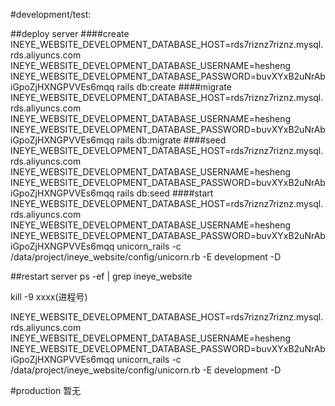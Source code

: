 #development/test:

##deploy server
####create
INEYE_WEBSITE_DEVELOPMENT_DATABASE_HOST=rds7riznz7riznz.mysql.rds.aliyuncs.com INEYE_WEBSITE_DEVELOPMENT_DATABASE_USERNAME=hesheng INEYE_WEBSITE_DEVELOPMENT_DATABASE_PASSWORD=buvXYxB2uNrAbiGpoZjHXNGPVVEs6mqq rails db:create
####migrate
INEYE_WEBSITE_DEVELOPMENT_DATABASE_HOST=rds7riznz7riznz.mysql.rds.aliyuncs.com INEYE_WEBSITE_DEVELOPMENT_DATABASE_USERNAME=hesheng INEYE_WEBSITE_DEVELOPMENT_DATABASE_PASSWORD=buvXYxB2uNrAbiGpoZjHXNGPVVEs6mqq rails db:migrate
####seed
INEYE_WEBSITE_DEVELOPMENT_DATABASE_HOST=rds7riznz7riznz.mysql.rds.aliyuncs.com INEYE_WEBSITE_DEVELOPMENT_DATABASE_USERNAME=hesheng INEYE_WEBSITE_DEVELOPMENT_DATABASE_PASSWORD=buvXYxB2uNrAbiGpoZjHXNGPVVEs6mqq rails db:seed
####start
INEYE_WEBSITE_DEVELOPMENT_DATABASE_HOST=rds7riznz7riznz.mysql.rds.aliyuncs.com INEYE_WEBSITE_DEVELOPMENT_DATABASE_USERNAME=hesheng INEYE_WEBSITE_DEVELOPMENT_DATABASE_PASSWORD=buvXYxB2uNrAbiGpoZjHXNGPVVEs6mqq unicorn_rails -c /data/project/ineye_website/config/unicorn.rb -E development -D 

##restart server
ps -ef | grep ineye_website

kill -9 xxxx(进程号)

INEYE_WEBSITE_DEVELOPMENT_DATABASE_HOST=rds7riznz7riznz.mysql.rds.aliyuncs.com INEYE_WEBSITE_DEVELOPMENT_DATABASE_USERNAME=hesheng INEYE_WEBSITE_DEVELOPMENT_DATABASE_PASSWORD=buvXYxB2uNrAbiGpoZjHXNGPVVEs6mqq unicorn_rails -c /data/project/ineye_website/config/unicorn.rb -E development -D

#production
暂无
